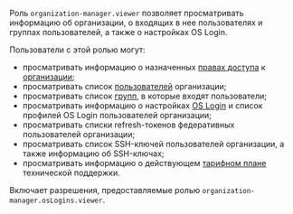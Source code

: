 Роль `organization-manager.viewer` позволяет просматривать информацию об организации, о входящих в нее пользователях и группах пользователей, а также о настройках OS Login.

Пользователи с этой ролью могут:
* просматривать информацию о назначенных [правах доступа](../../iam/concepts/access-control/index.md) к [организации](../../organization/quickstart.md);
* просматривать список [пользователей](../../overview/roles-and-resources.md#users) организации;
* просматривать список [групп](../../organization/concepts/groups.md), в которые входят пользователи;
* просматривать информацию о настройках [OS Login](../../organization/concepts/os-login.md) и список профилей OS Login пользователей организации;
* просматривать списки refresh-токенов федеративных пользователей организации;
* просматривать список SSH-ключей пользователей организации, а также информацию об SSH-ключах;
* просматривать информацию о действующем [тарифном плане](../../support/pricing.md#effective-plans) технической поддержки.

Включает разрешения, предоставляемые ролью `organization-manager.osLogins.viewer`.